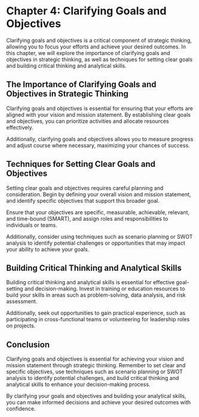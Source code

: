 Chapter 4: Clarifying Goals and Objectives
==========================================

Clarifying goals and objectives is a critical component of strategic thinking, allowing you to focus your efforts and achieve your desired outcomes. In this chapter, we will explore the importance of clarifying goals and objectives in strategic thinking, as well as techniques for setting clear goals and building critical thinking and analytical skills.

The Importance of Clarifying Goals and Objectives in Strategic Thinking
-----------------------------------------------------------------------

Clarifying goals and objectives is essential for ensuring that your efforts are aligned with your vision and mission statement. By establishing clear goals and objectives, you can prioritize activities and allocate resources effectively.

Additionally, clarifying goals and objectives allows you to measure progress and adjust course where necessary, maximizing your chances of success.

Techniques for Setting Clear Goals and Objectives
-------------------------------------------------

Setting clear goals and objectives requires careful planning and consideration. Begin by defining your overall vision and mission statement, and identify specific objectives that support this broader goal.

Ensure that your objectives are specific, measurable, achievable, relevant, and time-bound (SMART), and assign roles and responsibilities to individuals or teams.

Additionally, consider using techniques such as scenario planning or SWOT analysis to identify potential challenges or opportunities that may impact your ability to achieve your goals.

Building Critical Thinking and Analytical Skills
------------------------------------------------

Building critical thinking and analytical skills is essential for effective goal-setting and decision-making. Invest in training or education resources to build your skills in areas such as problem-solving, data analysis, and risk assessment.

Additionally, seek out opportunities to gain practical experience, such as participating in cross-functional teams or volunteering for leadership roles on projects.

Conclusion
----------

Clarifying goals and objectives is essential for achieving your vision and mission statement through strategic thinking. Remember to set clear and specific objectives, use techniques such as scenario planning or SWOT analysis to identify potential challenges, and build critical thinking and analytical skills to enhance your decision-making process.

By clarifying your goals and objectives and building your analytical skills, you can make informed decisions and achieve your desired outcomes with confidence.
